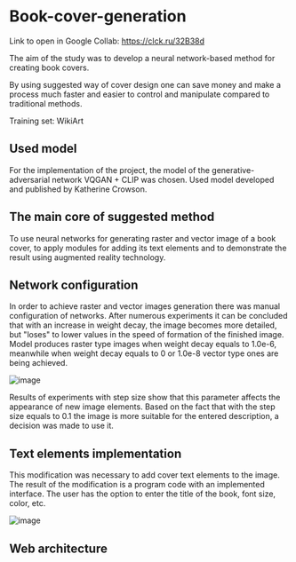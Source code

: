 # Book-cover-generation
Link to open in Google Collab: https://clck.ru/32B38d

The aim of the study was to develop a neural network-based method for creating book covers. 

By using suggested way of cover design one can save money and make a process much faster and easier to control and manipulate compared to traditional methods.

Training set: WikiArt

## Used model
For the implementation of the project, the model of the generative-adversarial network VQGAN + CLIP was chosen. Used model developed and published by Katherine Crowson.

## The main core of suggested method 
To use neural networks for generating raster and vector image of a book cover, to apply modules for adding its text elements and to demonstrate the result using augmented reality technology.

## Network configuration
In order to achieve raster and vector images generation there was manual configuration of networks. After numerous experiments it can be concluded that with an increase in weight decay, the image becomes more detailed, but "loses" to lower values in the speed of formation of the finished image. 
Model produces raster type images when weight decay equals to 1.0е-6, meanwhile when weight decay equals to 0 or 1.0е-8 vector type ones are being achieved.

![image](https://user-images.githubusercontent.com/92825775/192689837-0f0b77fe-a3a6-4506-b6fe-ade6fdbb5ed1.png)


Results of experiments with step size show that this parameter affects the appearance of new image elements. Based on the fact that with the step size equals to 0.1 the image is more suitable for the entered description, a decision was made to use it.

## Text elements implementation
This modification was necessary to add cover text elements to the image.
The result of the modification is a program code with an implemented interface. The user has the option to enter the title of the book, font size, color, etc.

![image](https://user-images.githubusercontent.com/92825775/192689632-58ff2a42-15eb-42a7-a878-3d3d3b094fb5.png)


## Web architecture
